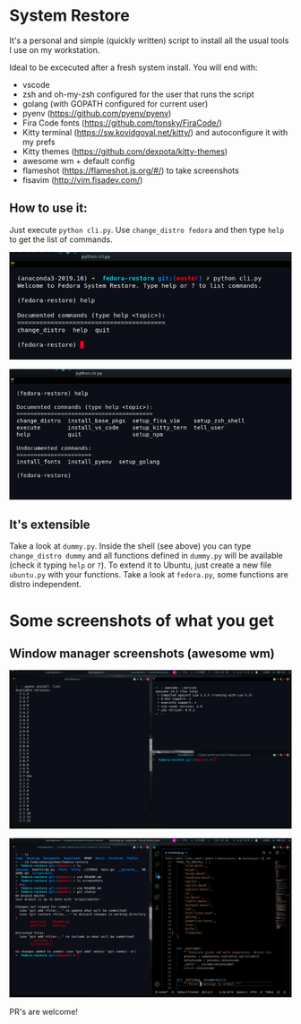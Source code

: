 # System Restore

It's a personal and simple (quickly written) script to install
all the usual tools I use on my workstation.

Ideal to be excecuted after a fresh system install. You will end
with:

- vscode
- zsh and oh-my-zsh configured for the user that runs the script
- golang (with GOPATH configured for current user)
- pyenv (https://github.com/pyenv/pyenv)
- Fira Code fonts (https://github.com/tonsky/FiraCode/)
- Kitty terminal (https://sw.kovidgoyal.net/kitty/) and autoconfigure it with my prefs
- Kitty themes (https://github.com/dexpota/kitty-themes)
- awesome wm + default config
- flameshot (https://flameshot.js.org/#/) to take screenshots 
- fisavim (http://vim.fisadev.com/)

## How to use it:

Just execute `python cli.py`. Use `change_distro fedora` and then type `help` to get the list of commands.

![](screenshots/3.png)

![](screenshots/4.png)

## It's extensible

Take a look at `dummy.py`. Inside the shell (see above) you can type `change_distro dummy` and all functions
defined in `dummy.py` will be available (check it typing `help` or `?`). To extend it to Ubuntu, just create
a new file `ubuntu.py` with your functions. Take a look at `fedora.py`, some functions are distro independent.


# Some screenshots of what you get

## Window manager screenshots (awesome wm) 

![](screenshots/1.png)

![](screenshots/2.png)


PR's are welcome!
